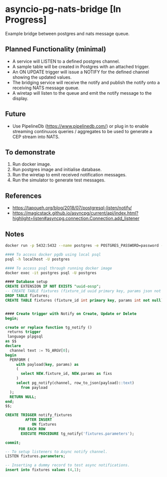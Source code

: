 # asyncio-pg-nats-bridge [In Progress]
Example bridge between postgres and nats message queue.

## Planned Functionality (minimal)
* A service will LISTEN to a defined postgres channel.
* A sample table will be created in Postgres with an attached trigger.
* An ON UPDATE trigger will issue a NOTIFY for the defined channel showing the updated values.
* The bridging service will receive the notify and publish the notify onto a receiving NATS message queue.
* A wiretap will listen to the queue and emit the notify message to the display.

## Future
* Use PipelineDb (https://www.pipelinedb.com/) or plug in to enable streaming continuuos queries / aggregates to be used to generate a CEP stream into NATS.

## To demonstrate
1. Run docker image.
2. Run postgres image and initialise database.
3. Run the wiretap to emit received notification messages.
4. Run the simulator to generate test messages.

## References
* https://tapoueh.org/blog/2018/07/postgresql-listen/notify/
* https://magicstack.github.io/asyncpg/current/api/index.html?highlight=listen#asyncpg.connection.Connection.add_listener

## Notes
``` bash
docker run -p 5432:5432 --name postgres -e POSTGRES_PASSWORD=password -d postgres

#### To access docker pgdb using local psql
psql -h localhost -U postgres

#### To access psql through running docker image
docker exec -it postgres psql -U postgres

```

``` sql
#### Database setup
CREATE EXTENSION IF NOT EXISTS "uuid-ossp";
-- CREATE TABLE fixtures (fixture_id uuid primary key, params json not null);
DROP TABLE fixtures;
CREATE TABLE fixtures (fixture_id int primary key, params int not null);


#### Create trigger with Notify on Create, Update or Delete
begin;

create or replace function tg_notify ()
 returns trigger
 language plpgsql
as $$
declare
  channel text := TG_ARGV[0];
begin
  PERFORM (
     with payload(key, params) as
     (
       select NEW.fixture_id, NEW.params as fixs
     )
     select pg_notify(channel, row_to_json(payload)::text)
       from payload
  );
  RETURN NULL;
end;
$$;

CREATE TRIGGER notify_fixtures
         AFTER INSERT
            ON fixtures
      FOR EACH ROW
       EXECUTE PROCEDURE tg_notify('fixtures.parameters');

commit;

-- To setup listeners to Async notify channel.
LISTEN fixtures.parameters;

-- Inserting a dummy record to test async notifications.
insert into fixtures values (4,1);
```

